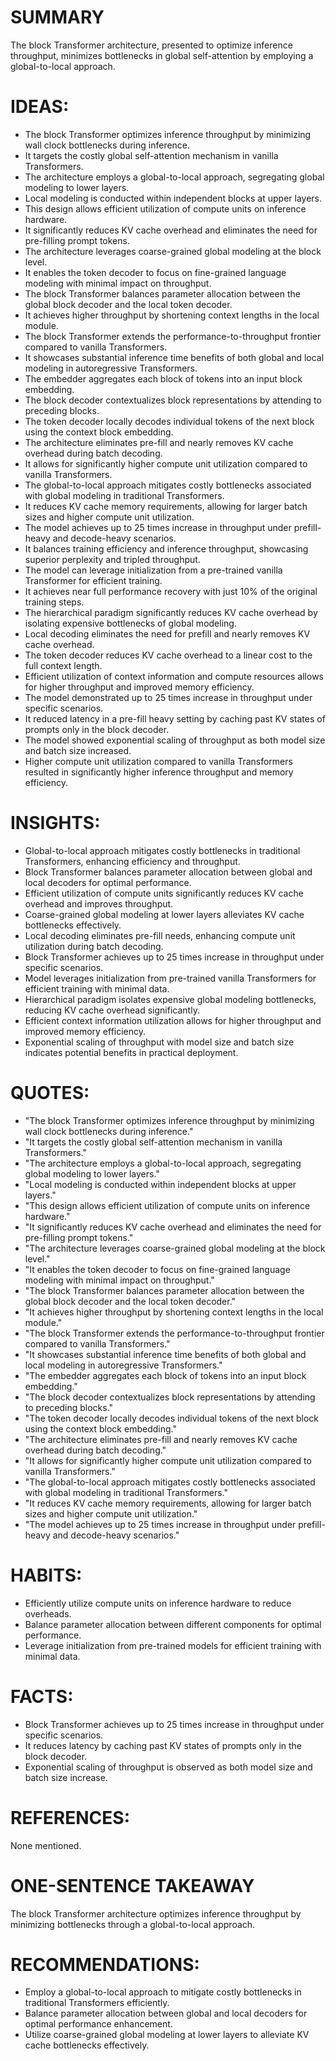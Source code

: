 # SUMMARY
The block Transformer architecture, presented to optimize inference throughput, minimizes bottlenecks in global self-attention by employing a global-to-local approach.

# IDEAS:
- The block Transformer optimizes inference throughput by minimizing wall clock bottlenecks during inference.
- It targets the costly global self-attention mechanism in vanilla Transformers.
- The architecture employs a global-to-local approach, segregating global modeling to lower layers.
- Local modeling is conducted within independent blocks at upper layers.
- This design allows efficient utilization of compute units on inference hardware.
- It significantly reduces KV cache overhead and eliminates the need for pre-filling prompt tokens.
- The architecture leverages coarse-grained global modeling at the block level.
- It enables the token decoder to focus on fine-grained language modeling with minimal impact on throughput.
- The block Transformer balances parameter allocation between the global block decoder and the local token decoder.
- It achieves higher throughput by shortening context lengths in the local module.
- The block Transformer extends the performance-to-throughput frontier compared to vanilla Transformers.
- It showcases substantial inference time benefits of both global and local modeling in autoregressive Transformers.
- The embedder aggregates each block of tokens into an input block embedding.
- The block decoder contextualizes block representations by attending to preceding blocks.
- The token decoder locally decodes individual tokens of the next block using the context block embedding.
- The architecture eliminates pre-fill and nearly removes KV cache overhead during batch decoding.
- It allows for significantly higher compute unit utilization compared to vanilla Transformers.
- The global-to-local approach mitigates costly bottlenecks associated with global modeling in traditional Transformers.
- It reduces KV cache memory requirements, allowing for larger batch sizes and higher compute unit utilization.
- The model achieves up to 25 times increase in throughput under prefill-heavy and decode-heavy scenarios.
- It balances training efficiency and inference throughput, showcasing superior perplexity and tripled throughput.
- The model can leverage initialization from a pre-trained vanilla Transformer for efficient training.
- It achieves near full performance recovery with just 10% of the original training steps.
- The hierarchical paradigm significantly reduces KV cache overhead by isolating expensive bottlenecks of global modeling.
- Local decoding eliminates the need for prefill and nearly removes KV cache overhead.
- The token decoder reduces KV cache overhead to a linear cost to the full context length.
- Efficient utilization of context information and compute resources allows for higher throughput and improved memory efficiency.
- The model demonstrated up to 25 times increase in throughput under specific scenarios.
- It reduced latency in a pre-fill heavy setting by caching past KV states of prompts only in the block decoder.
- The model showed exponential scaling of throughput as both model size and batch size increased.
- Higher compute unit utilization compared to vanilla Transformers resulted in significantly higher inference throughput and memory efficiency.

# INSIGHTS:
- Global-to-local approach mitigates costly bottlenecks in traditional Transformers, enhancing efficiency and throughput.
- Block Transformer balances parameter allocation between global and local decoders for optimal performance.
- Efficient utilization of compute units significantly reduces KV cache overhead and improves throughput.
- Coarse-grained global modeling at lower layers alleviates KV cache bottlenecks effectively.
- Local decoding eliminates pre-fill needs, enhancing compute unit utilization during batch decoding.
- Block Transformer achieves up to 25 times increase in throughput under specific scenarios.
- Model leverages initialization from pre-trained vanilla Transformers for efficient training with minimal data.
- Hierarchical paradigm isolates expensive global modeling bottlenecks, reducing KV cache overhead significantly.
- Efficient context information utilization allows for higher throughput and improved memory efficiency.
- Exponential scaling of throughput with model size and batch size indicates potential benefits in practical deployment.

# QUOTES:
- "The block Transformer optimizes inference throughput by minimizing wall clock bottlenecks during inference."
- "It targets the costly global self-attention mechanism in vanilla Transformers."
- "The architecture employs a global-to-local approach, segregating global modeling to lower layers."
- "Local modeling is conducted within independent blocks at upper layers."
- "This design allows efficient utilization of compute units on inference hardware."
- "It significantly reduces KV cache overhead and eliminates the need for pre-filling prompt tokens."
- "The architecture leverages coarse-grained global modeling at the block level."
- "It enables the token decoder to focus on fine-grained language modeling with minimal impact on throughput."
- "The block Transformer balances parameter allocation between the global block decoder and the local token decoder."
- "It achieves higher throughput by shortening context lengths in the local module."
- "The block Transformer extends the performance-to-throughput frontier compared to vanilla Transformers."
- "It showcases substantial inference time benefits of both global and local modeling in autoregressive Transformers."
- "The embedder aggregates each block of tokens into an input block embedding."
- "The block decoder contextualizes block representations by attending to preceding blocks."
- "The token decoder locally decodes individual tokens of the next block using the context block embedding."
- "The architecture eliminates pre-fill and nearly removes KV cache overhead during batch decoding."
- "It allows for significantly higher compute unit utilization compared to vanilla Transformers."
- "The global-to-local approach mitigates costly bottlenecks associated with global modeling in traditional Transformers."
- "It reduces KV cache memory requirements, allowing for larger batch sizes and higher compute unit utilization."
- "The model achieves up to 25 times increase in throughput under prefill-heavy and decode-heavy scenarios."

# HABITS:
- Efficiently utilize compute units on inference hardware to reduce overheads.
- Balance parameter allocation between different components for optimal performance.
- Leverage initialization from pre-trained models for efficient training with minimal data.

# FACTS:
- Block Transformer achieves up to 25 times increase in throughput under specific scenarios.
- It reduces latency by caching past KV states of prompts only in the block decoder.
- Exponential scaling of throughput is observed as both model size and batch size increase.

# REFERENCES:
None mentioned.

# ONE-SENTENCE TAKEAWAY
The block Transformer architecture optimizes inference throughput by minimizing bottlenecks through a global-to-local approach.

# RECOMMENDATIONS:
- Employ a global-to-local approach to mitigate costly bottlenecks in traditional Transformers efficiently.
- Balance parameter allocation between global and local decoders for optimal performance enhancement.
- Utilize coarse-grained global modeling at lower layers to alleviate KV cache bottlenecks effectively.